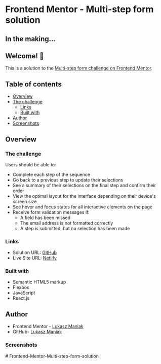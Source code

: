 # Frontend Mentor - Multi-step form solution

## In the making...

## Welcome! 👋

This is a solution to the [Multi-step form challenge on Frontend Mentor](https://www.frontendmentor.io/challenges/multistep-form-YVAnSdqQBJ).

## Table of contents

- [Overview](#overview)
- [The challenge](#the-challenge)
  - [Links](#links)
  - [Built with](#built-with)
- [Author](#author)
- [Screenshots](#screenshot)

## Overview

### The challenge

Users should be able to:

- Complete each step of the sequence
- Go back to a previous step to update their selections
- See a summary of their selections on the final step and confirm their order
- View the optimal layout for the interface depending on their device's screen size
- See hover and focus states for all interactive elements on the page
- Receive form validation messages if:
  - A field has been missed
  - The email address is not formatted correctly
  - A step is submitted, but no selection has been made

### Links

- Solution URL: [GitHub](https://github.com/LukaszManiak/Frontend-Mentor-Intro-section)
- Live Site URL: [Netlify](https://lucas-introsection.netlify.app/)

### Built with

- Semantic HTML5 markup
- Flexbox
- JavaScript
- React.js

## Author

- Frontend Mentor - [Lukasz Maniak](https://www.frontendmentor.io/profile/Mejniak)
- GitHub- [Lukasz Maniak](https://github.com/LukaszManiak)

### Screenshots

<!--
![Screenshot 1](/screenshots/screen.jpeg?raw=true "Screenshot 1 (desktop)")
![Screenshot 2](/screenshots/screen2.jpeg?raw=true "Screenshot 2 (mobile)")
![Screenshot 4](/screenshots/screen3.jpeg?raw=true "Screenshot 3") -->
#   F r o n t e n d - M e n t o r - M u l t i - s t e p - f o r m - s o l u t i o n  
 